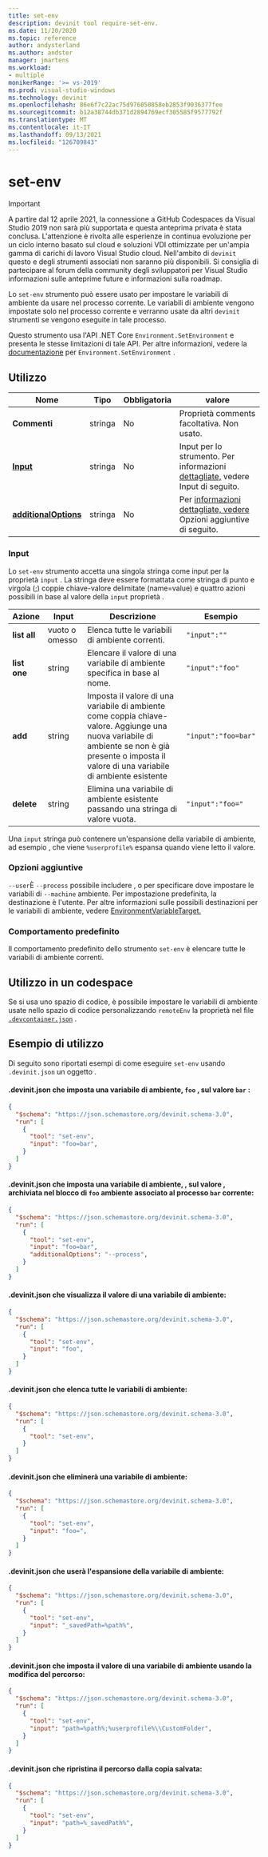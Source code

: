 ```yaml
---
title: set-env
description: devinit tool require-set-env.
ms.date: 11/20/2020
ms.topic: reference
author: andysterland
ms.author: andster
manager: jmartens
ms.workload:
- multiple
monikerRange: '>= vs-2019'
ms.prod: visual-studio-windows
ms.technology: devinit
ms.openlocfilehash: 86e6f7c22ac75d976050858eb2853f9036377fee
ms.sourcegitcommit: b12a38744db371d2894769ecf305585f9577792f
ms.translationtype: MT
ms.contentlocale: it-IT
ms.lasthandoff: 09/13/2021
ms.locfileid: "126709843"
---
```

# <a name="set-env"></a>set-env

> [!IMPORTANT]
> A partire dal 12 aprile 2021, la connessione a GitHub Codespaces da Visual Studio 2019 non sarà più supportata e questa anteprima privata è stata conclusa. L'attenzione è rivolta alle esperienze in continua evoluzione per un ciclo interno basato sul cloud e soluzioni VDI ottimizzate per un'ampia gamma di carichi di lavoro Visual Studio cloud. Nell'ambito di `devinit` questo e degli strumenti associati non saranno più disponibili. Si consiglia di partecipare al forum della community degli sviluppatori per Visual Studio informazioni sulle anteprime future e informazioni sulla roadmap.

Lo `set-env` strumento può essere usato per impostare le variabili di ambiente da usare nel processo corrente. Le variabili di ambiente vengono impostate solo nel processo corrente e verranno usate da altri `devinit` strumenti se vengono eseguite in tale processo.

Questo strumento usa l'API .NET Core `Environment.SetEnvironment` e presenta le stesse limitazioni di tale API. Per altre informazioni, vedere la [documentazione](/dotnet/api/system.environment.setenvironmentvariable?view=netcore-3.1&preserve-view=true) per `Environment.SetEnvironment` .

## <a name="usage"></a>Utilizzo

| Nome                                         | Tipo   | Obbligatoria | valore                                                                       |
|----------------------------------------------|--------|----------|-----------------------------------------------------------------------------|
| **Commenti**                                 | stringa | No       | Proprietà comments facoltativa. Non usato.                                       |
| [**Input**](#input)                          | stringa | No       | Input per lo strumento. Per informazioni [dettagliate,](#input) vedere Input di seguito.               |
| [**additionalOptions**](#additional-options) | stringa | No       | Per [informazioni dettagliate, vedere](#additional-options) Opzioni aggiuntive di seguito.            |

### <a name="input"></a>Input

Lo `set-env` strumento accetta una singola stringa come input per la proprietà `input` . La stringa deve essere formattata come stringa di punto e virgola (;) coppie chiave-valore delimitate (name=value) e quattro azioni possibili in base al valore della `input` proprietà .

| Azione       | Input            | Descrizione                                                                                                                                                              | Esempio             |
|--------------|------------------|--------------------------------------------------------------------------------------------------------------------------------------------------------------------------|---------------------|
| **list all** | vuoto o omesso | Elenca tutte le variabili di ambiente correnti.                                                                                                                           | `"input":""`        |
| **list one** | string           | Elencare il valore di una variabile di ambiente specifica in base al nome.                                                                                                               | `"input":"foo"`     |
| **add**      | string           | Imposta il valore di una variabile di ambiente come coppia chiave-valore. Aggiunge una nuova variabile di ambiente se non è già presente o imposta il valore di una variabile di ambiente esistente | `"input":"foo=bar"` |
| **delete**   | string           | Elimina una variabile di ambiente esistente passando una stringa di valore vuota.                                                                                            | `"input":"foo="`    |

Una `input` stringa può contenere un'espansione della variabile di ambiente, ad esempio , che viene `%userprofile%` espansa quando viene letto il valore.

### <a name="additional-options"></a>Opzioni aggiuntive

 `--user`È `--process` possibile includere , o per specificare dove impostare le variabili di `--machine` ambiente. Per impostazione predefinita, la destinazione è l'utente. Per altre informazioni sulle possibili destinazioni per le variabili di ambiente, vedere [EnvironmentVariableTarget.](https://docs.microsoft.com/dotnet/api/system.environmentvariabletarget)

### <a name="default-behavior"></a>Comportamento predefinito

Il comportamento predefinito dello strumento `set-env` è elencare tutte le variabili di ambiente correnti.

## <a name="usage-in-a-codespace"></a>Utilizzo in un codespace

Se si usa uno spazio di codice, è possibile impostare le variabili di ambiente usate nello spazio di codice personalizzando `remoteEnv` la proprietà nel file [`.devcontainer.json`](https://code.visualstudio.com/docs/remote/devcontainerjson-reference) .

## <a name="example-usage"></a>Esempio di utilizzo
Di seguito sono riportati esempi di come eseguire `set-env` usando `.devinit.json` un oggetto .

#### <a name="devinitjson-that-will-set-an-environment-variable-foo-to-value-bar"></a>.devinit.json che imposta una variabile di ambiente, `foo` , sul valore `bar` :
```json
{
  "$schema": "https://json.schemastore.org/devinit.schema-3.0",
  "run": [
    {
      "tool": "set-env",
      "input": "foo=bar",
    }
  ]
}
```

#### <a name="devinitjson-that-will-set-an-environment-variable-foo-to-value-bar-stored-in-the-environment-block-associated-with-the-current-process"></a>.devinit.json che imposta una variabile di ambiente, , sul valore , archiviata nel blocco di `foo` ambiente associato al processo `bar` corrente:
```json
{
  "$schema": "https://json.schemastore.org/devinit.schema-3.0",
  "run": [
    {
      "tool": "set-env",
      "input": "foo=bar",
      "additionalOptions": "--process",
    }
  ]
}
```

#### <a name="devinitjson-that-will-display-the-value-of-an-environment-variable"></a>.devinit.json che visualizza il valore di una variabile di ambiente:
```json
{
  "$schema": "https://json.schemastore.org/devinit.schema-3.0",
  "run": [
    {
      "tool": "set-env",
      "input": "foo",
    }
  ]
}
```

#### <a name="devinitjson-that-will-list-all-the-environment-variables"></a>.devinit.json che elenca tutte le variabili di ambiente:
```json
{
  "$schema": "https://json.schemastore.org/devinit.schema-3.0",
  "run": [
    {
      "tool": "set-env",
    }
  ]
}
```

#### <a name="devinitjson-that-will-delete-an-environment-variable"></a>.devinit.json che eliminerà una variabile di ambiente:
```json
{
  "$schema": "https://json.schemastore.org/devinit.schema-3.0",
  "run": [
    {
      "tool": "set-env",
      "input": "foo=",
    }
  ]
}
```


#### <a name="devinitjson-that-will-use-environment-variable-expansion"></a>.devinit.json che userà l'espansione della variabile di ambiente:
```json
{
  "$schema": "https://json.schemastore.org/devinit.schema-3.0",
  "run": [
    {
      "tool": "set-env",
      "input": "_savedPath=%path%",
    }
  ]
}
```

#### <a name="devinitjson-that-will-set-an-environment-variable-value-using-path-manipulation"></a>.devinit.json che imposta il valore di una variabile di ambiente usando la modifica del percorso:
```json
{
  "$schema": "https://json.schemastore.org/devinit.schema-3.0",
  "run": [
    {
      "tool": "set-env",
      "input": "path=%path%;%userprofile%\\CustomFolder",
    }
  ]
}
```

#### <a name="devinitjson-that-will-restore-path-from-saved-copy"></a>.devinit.json che ripristina il percorso dalla copia salvata:
```json
{
  "$schema": "https://json.schemastore.org/devinit.schema-3.0",
  "run": [
    {
      "tool": "set-env",
      "input": "path=%_savedPath%",
    }
  ]
}
```
